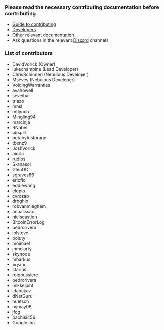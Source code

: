 ### Please read the necessary contributing documentation before contributing
* [Guide to contributing][guide]
* [Developers][developers]
* [Other relevant documentation][doc]
* Ask questions in the relevant [Discord][discord] channels

### List of contributors
* DavidVorick (Owner)
* lukechampine (Lead Developer)
* ChrisSchinnerl (Nebulous Developer)
* Msevey (Nebulous Developer)
* VoidingWarranties
* avahowell
* seveibar
* triazo
* mnsl
* mtlynch
* Mingling94
* marcinja
* RNabel
* bitspill
* petabytestorage
* tbenz9
* JoshVorick
* aiorla
* rudibs
* S-anasol
* GlenDC
* sgraves66
* ericflo
* eddiewang
* elopio
* cyrozap
* droghio
* robvanmieghem
* annalissac
* nielscastien
* BitcoinErrorLog
* pedrorivera
* lolsteve
* poiuty
* moimael
* jnmclarty
* skynode
* mharkus
* aryzle
* starius
* roipoussiere
* pedrorivera
* mikkeljuhl
* idanakav
* dNetGuru
* huetsch
* mjmay08
* jfcg
* pachisi456
* Google Inc.


[guide]: https://github.com/HungMingWu/Sia/blob/master/doc/Guide%20to%20Contributing%20to%20Sia.md
[developers]: https://github.com/HungMingWu/Sia/blob/master/doc/Developers.md
[doc]: https://github.com/HungMingWu/Sia/tree/master/doc
[discord]: https://discord.gg/sia
